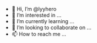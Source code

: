 - 👋 Hi, I’m @lyyhero
- 👀 I’m interested in ...
- 🌱 I’m currently learning ...
- 💞️ I’m looking to collaborate on ...
- 📫 How to reach me ...

<!---
lyyhero/lyyhero is a ✨ special ✨ repository because its `README.md` (this file) appears on your GitHub profile.
You can click the Preview link to take a look at your changes.
--->
